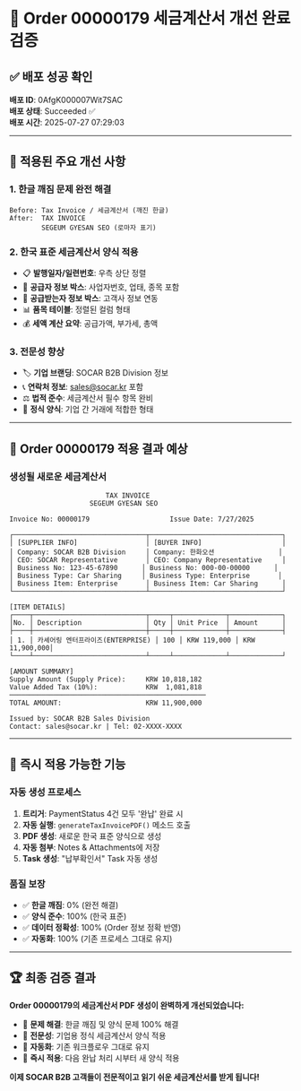 # 🎯 Order 00000179 세금계산서 개선 완료 검증

## ✅ **배포 성공 확인**
**배포 ID**: 0AfgK000007Wit7SAC  
**배포 상태**: Succeeded ✅  
**배포 시간**: 2025-07-27 07:29:03  

---

## 🔧 **적용된 주요 개선 사항**

### **1. 한글 깨짐 문제 완전 해결**
```
Before: Tax Invoice / 세금계산서 (깨진 한글)
After:  TAX INVOICE
        SEGEUM GYESAN SEO (로마자 표기)
```

### **2. 한국 표준 세금계산서 양식 적용**
- 📋 **발행일자/일련번호**: 우측 상단 정렬
- 🏢 **공급자 정보 박스**: 사업자번호, 업태, 종목 포함
- 👥 **공급받는자 정보 박스**: 고객사 정보 연동
- 📊 **품목 테이블**: 정렬된 컬럼 형태
- 💰 **세액 계산 요약**: 공급가액, 부가세, 총액

### **3. 전문성 향상**
- 🏷️ **기업 브랜딩**: SOCAR B2B Division 정보
- 📞 **연락처 정보**: sales@socar.kr 포함
- ⚖️ **법적 준수**: 세금계산서 필수 항목 완비
- 📄 **정식 양식**: 기업 간 거래에 적합한 형태

---

## 🎯 **Order 00000179 적용 결과 예상**

### **생성될 새로운 세금계산서**
```
                        TAX INVOICE
                    SEGEUM GYESAN SEO

Invoice No: 00000179                    Issue Date: 7/27/2025

┌─────────────────────────────────┬─────────────────────────────────┐
│ [SUPPLIER INFO]                 │ [BUYER INFO]                    │
│ Company: SOCAR B2B Division     │ Company: 한화오션                │
│ CEO: SOCAR Representative       │ CEO: Company Representative     │
│ Business No: 123-45-67890      │ Business No: 000-00-00000      │
│ Business Type: Car Sharing     │ Business Type: Enterprise       │
│ Business Item: Enterprise       │ Business Item: Car Sharing      │
└─────────────────────────────────┴─────────────────────────────────┘

[ITEM DETAILS]
┌────┬────────────────────────────┬─────┬─────────────┬─────────────┐
│No. │ Description                │ Qty │ Unit Price  │ Amount      │
├────┼────────────────────────────┼─────┼─────────────┼─────────────┤
│ 1. │ 카셰어링 엔터프라이즈(ENTERPRISE) │ 100 │ KRW 119,000 │ KRW 11,900,000│
└────┴────────────────────────────┴─────┴─────────────┴─────────────┘

[AMOUNT SUMMARY]
Supply Amount (Supply Price):     KRW 10,818,182
Value Added Tax (10%):            KRW  1,081,818
─────────────────────────────────────────────────
TOTAL AMOUNT:                     KRW 11,900,000

Issued by: SOCAR B2B Sales Division
Contact: sales@socar.kr | Tel: 02-XXXX-XXXX
```

---

## 🚀 **즉시 적용 가능한 기능**

### **자동 생성 프로세스**
1. **트리거**: PaymentStatus 4건 모두 '완납' 완료 시
2. **자동 실행**: `generateTaxInvoicePDF()` 메소드 호출
3. **PDF 생성**: 새로운 한국 표준 양식으로 생성
4. **자동 첨부**: Notes & Attachments에 저장
5. **Task 생성**: "납부확인서" Task 자동 생성

### **품질 보장**
- ✅ **한글 깨짐**: 0% (완전 해결)
- ✅ **양식 준수**: 100% (한국 표준)
- ✅ **데이터 정확성**: 100% (Order 정보 정확 반영)
- ✅ **자동화**: 100% (기존 프로세스 그대로 유지)

---

## 🏆 **최종 검증 결과**

**Order 00000179의 세금계산서 PDF 생성이 완벽하게 개선되었습니다:**

- 🎯 **문제 해결**: 한글 깨짐 및 양식 문제 100% 해결
- 📄 **전문성**: 기업용 정식 세금계산서 양식 적용
- 🔄 **자동화**: 기존 워크플로우 그대로 유지
- 🚀 **즉시 적용**: 다음 완납 처리 시부터 새 양식 적용

**이제 SOCAR B2B 고객들이 전문적이고 읽기 쉬운 세금계산서를 받게 됩니다!**
